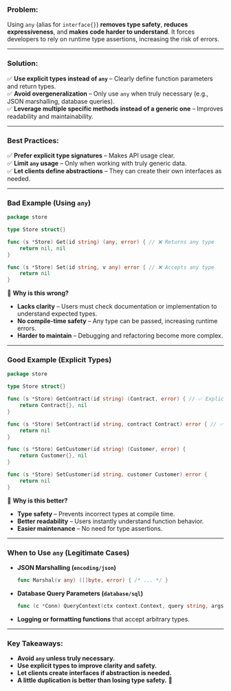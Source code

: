 ### **Problem:**

Using `any` (alias for `interface{}`) **removes type safety**, **reduces expressiveness**, and **makes code harder to understand**. It forces developers to rely on runtime type assertions, increasing the risk of errors.

---

### **Solution:**

✅ **Use explicit types instead of `any`** – Clearly define function parameters and return types.  
✅ **Avoid overgeneralization** – Only use `any` when truly necessary (e.g., JSON marshalling, database queries).  
✅ **Leverage multiple specific methods instead of a generic one** – Improves readability and maintainability.

---

### **Best Practices:**

✅ **Prefer explicit type signatures** – Makes API usage clear.  
✅ **Limit `any` usage** – Only when working with truly generic data.  
✅ **Let clients define abstractions** – They can create their own interfaces as needed.

---

### **Bad Example (Using `any`)**

```go
package store

type Store struct{}

func (s *Store) Get(id string) (any, error) { // ❌ Returns any type
    return nil, nil
}

func (s *Store) Set(id string, v any) error { // ❌ Accepts any type
    return nil
}
```

🔴 **Why is this wrong?**

- **Lacks clarity** – Users must check documentation or implementation to understand expected types.
- **No compile-time safety** – Any type can be passed, increasing runtime errors.
- **Harder to maintain** – Debugging and refactoring become more complex.

---

### **Good Example (Explicit Types)**

```go
package store

type Store struct{}

func (s *Store) GetContract(id string) (Contract, error) { // ✅ Explicit return type
    return Contract{}, nil
}

func (s *Store) SetContract(id string, contract Contract) error { // ✅ Clear parameter type
    return nil
}

func (s *Store) GetCustomer(id string) (Customer, error) {
    return Customer{}, nil
}

func (s *Store) SetCustomer(id string, customer Customer) error {
    return nil
}
```

🔵 **Why is this better?**

- **Type safety** – Prevents incorrect types at compile time.
- **Better readability** – Users instantly understand function behavior.
- **Easier maintenance** – No need for type assertions.

---

### **When to Use `any` (Legitimate Cases)**

- **JSON Marshalling (`encoding/json`)**
    
    ```go
    func Marshal(v any) ([]byte, error) { /* ... */ }
    ```
    
- **Database Query Parameters (`database/sql`)**
    
    ```go
    func (c *Conn) QueryContext(ctx context.Context, query string, args ...any) (*Rows, error) { /* ... */ }
    ```
    
- **Logging or formatting functions** that accept arbitrary types.

---

### **Key Takeaways:**

- **Avoid `any` unless truly necessary.**
- **Use explicit types to improve clarity and safety.**
- **Let clients create interfaces if abstraction is needed.**
- **A little duplication is better than losing type safety.** 🚀
